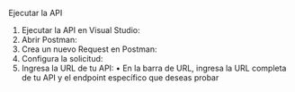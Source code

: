 Ejecutar la API
1.	Ejecutar la API en Visual Studio:
2.	Abrir Postman:
3.	Crea un nuevo Request en Postman:
4.	Configura la solicitud:
5.	Ingresa la URL de tu API:
      •	En la barra de URL, ingresa la URL completa de tu API y el endpoint específico que deseas probar 
